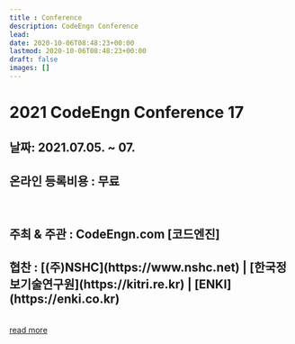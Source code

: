 ```yaml
---
title : Conference
description: CodeEngn Conference
lead:
date: 2020-10-06T08:48:23+00:00
lastmod: 2020-10-06T08:48:23+00:00
draft: false
images: []
---
```


  <div class="row justify-content-center">
    <div class="col-lg-12 text-center">
      <h1 class="mt-0">2021 CodeEngn Conference 17</h1>
    </div>
    <div class="col-lg-9 col-xl-8 text-center">
        <h2 class="h4">날짜: 2021.07.05. ~ 07.</h2>
        <h2 class="h4">온라인 등록비용 : 무료</h2>
        <br />
        <h2 class="h4">주최 & 주관 : CodeEngn.com [코드엔진]</h2>
        <h2 class="h4">협찬 : [(주)NSHC](https://www.nshc.net) | [한국정보기술연구원](https://kitri.re.kr) | [ENKI](https://enki.co.kr)</h2>
        <br />
      <a class="btn btn-primary btn-lg px-4 mb-2" href="{{ "conference/17/" | absURL }}" role="button">read more</a>
    </div>
  </div>
